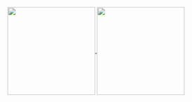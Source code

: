 <!-- [![Anurag's GitHub stats](https://github-readme-stats.vercel.app/api?username=gteu&show_icons=true&count_private=true)](https://github.com/anuraghazra/github-readme-stats)  
[![Top Langs](https://github-readme-stats.vercel.app/api/top-langs/?username=gteu&layout=compact&hide=Jupyter%20Notebook)](https://github.com/anuraghazra/github-readme-stats) -->

<p align="center">
  <a href="https://github.com/anuraghazra/github-readme-stats">
    <img height="200em" src="https://github-readme-stats.vercel.app/api?username=gteu&show_icons=true&count_private=true" align = "center"/>
  </a>
  <a href="https://github.com/anuraghazra/convoychat">
    <img height="200em" src="https://github-readme-stats.vercel.app/api/top-langs/?username=gteu&hide=Jupyter%20Notebook" align = "center"/>
  </a>
</p>

<!--
**gteu/gteu** is a ✨ _special_ ✨ repository because its `README.md` (this file) appears on your GitHub profile.

Here are some ideas to get you started:

- 🔭 I’m currently working on ...
- 🌱 I’m currently learning ...
- 👯 I’m looking to collaborate on ...
- 🤔 I’m looking for help with ...
- 💬 Ask me about ...
- 📫 How to reach me: ...
- 😄 Pronouns: ...
- ⚡ Fun fact: ...
-->

